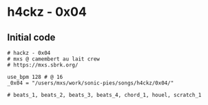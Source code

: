# h4ckz - 0x04

## Initial code

```
# hackz - 0x04
# mxs @ camembert au lait crew
# https://mxs.sbrk.org/

use_bpm 128 # @ 16
_0x04 = "/users/mxs/work/sonic-pies/songs/h4ckz/0x04/"

# beats_1, beats_2, beats_3, beats_4, chord_1, houel, scratch_1
```
